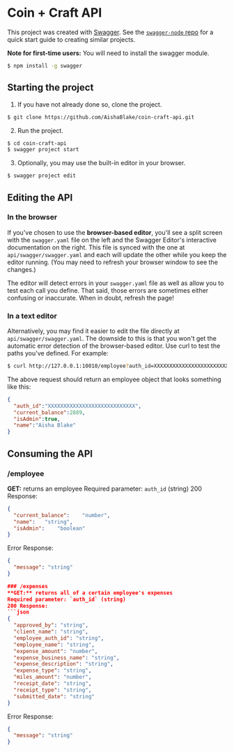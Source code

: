 # Coin + Craft API

This project was created with [Swagger](https://swagger.io/docs/). See the [`swagger-node` repo](https://github.com/swagger-api/swagger-node) for a quick start guide to creating similar projects.

**Note for first-time users:**
You will need to install the swagger module.
``` bash
$ npm install -g swagger
```

## Starting the project
1. If you have not already done so, clone the project.
```bash
$ git clone https://github.com/AishaBlake/coin-craft-api.git
```
2. Run the project.
```bash
$ cd coin-craft-api
$ swagger project start
```
3. Optionally, you may use the built-in editor in your browser.
```bash
$ swagger project edit
```

## Editing the API
### In the browser
If you've chosen to use the **browser-based editor**, you'll see a split screen with the `swagger.yaml` file on the left and the Swagger Editor's interactive documentation on the right. This file is synced with the one at `api/swagger/swagger.yaml` and each will update the other while you keep the editor running. (You may need to refresh your browser window to see the changes.)

The editor will detect errors in your `swagger.yaml` file as well as allow you to test each call you define. That said, those errors are sometimes either confusing or inaccurate. When in doubt, refresh the page!

### In a text editor
Alternatively, you may find it easier to edit the file directly at `api/swagger/swagger.yaml`. The downside to this is that you won't get the automatic error detection of the browser-based editor. Use curl to test the paths you've defined. For example:
```bash
$ curl http://127.0.0.1:10010/employee?auth_id=XXXXXXXXXXXXXXXXXXXXXXXXXXXX
```

The above request should return an employee object that looks something like this:
```json
{
  "auth_id":"XXXXXXXXXXXXXXXXXXXXXXXXXXXX",
  "current_balance":2889,
  "isAdmin":true,
  "name":"Aisha Blake"
}
```
## Consuming the API

### /employee
**GET:** returns an employee
Required parameter: `auth_id` (string)
200 Response:
```json
{
  "current_balance":	"number",
  "name":	"string",
  "isAdmin":	"boolean"
}
```

Error Response:
```json
{
  "message": "string"
}

### /expenses
**GET:** returns all of a certain employee's expenses
Required parameter: `auth_id` (string)
200 Response:
```json
{
  "approved_by": "string",
  "client_name": "string",
  "employee_auth_id": "string",
  "employee_name": "string",
  "expense_amount": "number",
  "expense_business_name": "string",
  "expense_description": "string",
  "expense_type": "string",
  "miles_amount": "number",
  "receipt_date": "string",
  "receipt_type": "string",
  "submitted_date": "string"
}
```

Error Response:
```json
{
  "message": "string"
}
